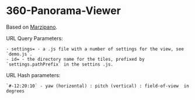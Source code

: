 # 360-Panorama-Viewer

Based on [Marzipano](http://www.marzipano.net/).


URL Query Parameters:

    - settings= - a .js file with a number of settings for the view, see `demo.js`.
    - id= - the directory name for the tiles, prefixed by `settings.pathPrefix` in the settins .js.


URL Hash parameters:

    `#-12:20:10` - yaw (horizontal) : pitch (vertical) : field-of-view  in degrees







